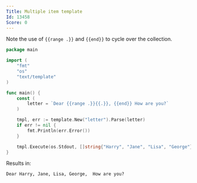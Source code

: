 ```yaml
---
Title: Multiple item template
Id: 13458
Score: 0
---
```

Note the use of `{{range .}}` and `{{end}}` to cycle over the collection.

```go
package main

import (
    "fmt"
    "os"
    "text/template"
)

func main() {
    const (
        letter = `Dear {{range .}}{{.}}, {{end}} How are you?`
    )

    tmpl, err := template.New("letter").Parse(letter)
    if err != nil {
        fmt.Println(err.Error())
    }

    tmpl.Execute(os.Stdout, []string{"Harry", "Jane", "Lisa", "George"})
}
```

Results in:

```text
Dear Harry, Jane, Lisa, George,  How are you?
```
